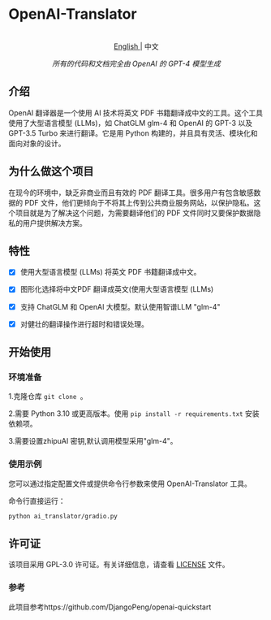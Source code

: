 # OpenAI-Translator

<p align="center">
    <br> <a href="README.md"> English </a> | 中文
</p>
<p align="center">
    <em>所有的代码和文档完全由 OpenAI 的 GPT-4 模型生成</em>
</p>

## 介绍

OpenAI 翻译器是一个使用 AI 技术将英文 PDF 书籍翻译成中文的工具。这个工具使用了大型语言模型 (LLMs)，如 ChatGLM glm-4 和 OpenAI 的 GPT-3 以及 GPT-3.5 Turbo 来进行翻译。它是用 Python 构建的，并且具有灵活、模块化和面向对象的设计。

## 为什么做这个项目

在现今的环境中，缺乏非商业而且有效的 PDF 翻译工具。很多用户有包含敏感数据的 PDF 文件，他们更倾向于不将其上传到公共商业服务网站，以保护隐私。这个项目就是为了解决这个问题，为需要翻译他们的 PDF 文件同时又要保护数据隐私的用户提供解决方案。

## 特性

- [x] 使用大型语言模型 (LLMs) 将英文 PDF 书籍翻译成中文。
- [x] 图形化选择将中文PDF 翻译成英文(使用大型语言模型 (LLMs) 
- [x] 支持 ChatGLM 和 OpenAI 大模型。默认使用智谱LLM  "glm-4"
- [x] 对健壮的翻译操作进行超时和错误处理。


## 开始使用

### 环境准备

1.克隆仓库 `git clone `。

2.需要 Python 3.10 或更高版本。使用 `pip install -r requirements.txt` 安装依赖项。

3.需要设置zhipuAI 密钥,默认调用模型采用"glm-4"。

### 使用示例

您可以通过指定配置文件或提供命令行参数来使用 OpenAI-Translator 工具。

命令行直接运行：

```bash
python ai_translator/gradio.py
```

## 许可证

该项目采用 GPL-3.0 许可证。有关详细信息，请查看 [LICENSE](LICENSE) 文件。

### 参考

此项目参考https://github.com/DjangoPeng/openai-quickstart





